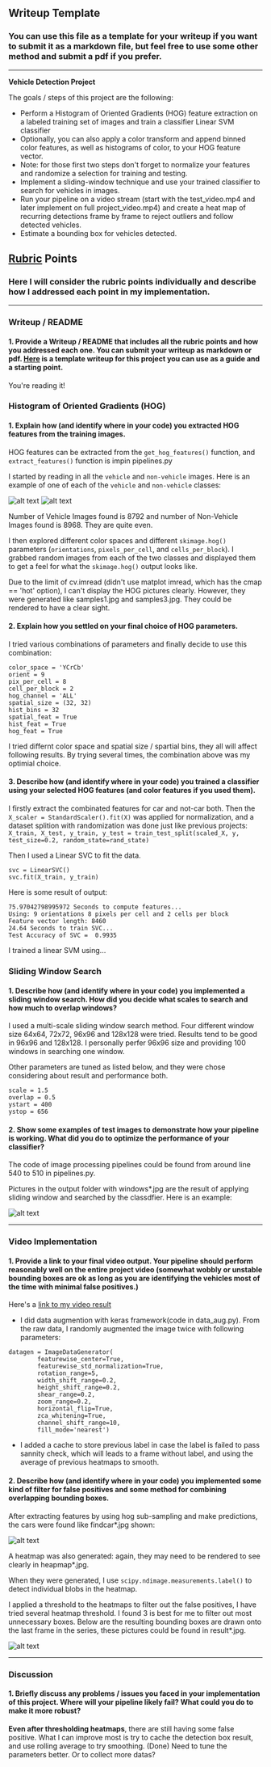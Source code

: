 ## Writeup Template
### You can use this file as a template for your writeup if you want to submit it as a markdown file, but feel free to use some other method and submit a pdf if you prefer.

---

**Vehicle Detection Project**

The goals / steps of this project are the following:

* Perform a Histogram of Oriented Gradients (HOG) feature extraction on a labeled training set of images and train a classifier Linear SVM classifier
* Optionally, you can also apply a color transform and append binned color features, as well as histograms of color, to your HOG feature vector. 
* Note: for those first two steps don't forget to normalize your features and randomize a selection for training and testing.
* Implement a sliding-window technique and use your trained classifier to search for vehicles in images.
* Run your pipeline on a video stream (start with the test_video.mp4 and later implement on full project_video.mp4) and create a heat map of recurring detections frame by frame to reject outliers and follow detected vehicles.
* Estimate a bounding box for vehicles detected.

[//]: # (Image References)
[image1]: ./output_images/samples0.jpg
[image2]: ./output_images/samples2.jpg
[image3]: ./output_images/windows0.jpg
[image4]: ./output_images/windows3.jpg
[image5]: ./output_images/findcar3.jpg
[image6]: ./output_images/window2.jpg
[image7]: ./output_images/window3.jpg
[image8]: ./output_images/result3.jpg


[video1]: ./project_video.mp4

## [Rubric](https://review.udacity.com/#!/rubrics/513/view) Points
### Here I will consider the rubric points individually and describe how I addressed each point in my implementation.  

---
### Writeup / README

#### 1. Provide a Writeup / README that includes all the rubric points and how you addressed each one.  You can submit your writeup as markdown or pdf.  [Here](https://github.com/udacity/CarND-Vehicle-Detection/blob/master/writeup_template.md) is a template writeup for this project you can use as a guide and a starting point.  

You're reading it!

### Histogram of Oriented Gradients (HOG)

#### 1. Explain how (and identify where in your code) you extracted HOG features from the training images.

HOG features can be extracted from the `get_hog_features()` function,
and `extract_features()` function is impin pipelines.py

I started by reading in all the `vehicle` and `non-vehicle` images.  Here is an example of one of each of the `vehicle` and `non-vehicle` classes:

![alt text][image1]
![alt text][image2]

Number of Vehicle Images found is 8792 and number of Non-Vehicle Images found is 8968. They are quite even.

I then explored different color spaces and different `skimage.hog()` parameters (`orientations`, `pixels_per_cell`, and `cells_per_block`).  I grabbed random images from each of the two classes and displayed them to get a feel for what the `skimage.hog()` output looks like.


Due to the limit of cv.imread (didn't use matplot imread, which has the cmap == 'hot' option), I can't display the HOG pictures clearly. However, they were generated like samples1.jpg and samples3.jpg. They could be rendered to have a clear sight.



#### 2. Explain how you settled on your final choice of HOG parameters.

I tried various combinations of parameters and finally decide to use this combination:
```
color_space = 'YCrCb'
orient = 9 
pix_per_cell = 8
cell_per_block = 2
hog_channel = 'ALL'
spatial_size = (32, 32)
hist_bins = 32
spatial_feat = True
hist_feat = True
hog_feat = True
```
I tried differnt color space and spatial size / spartial bins, they all will affect following results. By trying several times, the combination above was my optimial choice. 

#### 3. Describe how (and identify where in your code) you trained a classifier using your selected HOG features (and color features if you used them).


I firstly extract the combinated features for car and not-car both. Then the `X_scaler = StandardScaler().fit(X)` was applied for normalization, and a dataset splition with randomization was done just like previous projects: 
`X_train, X_test, y_train, y_test = train_test_split(scaled_X, y, test_size=0.2, random_state=rand_state)`

Then I used a Linear SVC to fit the data. 

```
svc = LinearSVC()
svc.fit(X_train, y_train)
```

Here is some result of output:
```
75.97042798995972 Seconds to compute features...
Using: 9 orientations 8 pixels per cell and 2 cells per block
Feature vector length: 8460
24.64 Seconds to train SVC...
Test Accuracy of SVC =  0.9935
```

I trained a linear SVM using...

### Sliding Window Search

#### 1. Describe how (and identify where in your code) you implemented a sliding window search.  How did you decide what scales to search and how much to overlap windows?

I used a multi-scale sliding window search method. Four different window size 64x64, 72x72, 96x96 and 128x128 were tried. Results tend to be good in 96x96 and 128x128. I personally perfer 96x96 size and providing 100 windows in searching one window. 

Other parameters are tuned as listed below, and they were chose considering about result and performance both. 
```
scale = 1.5
overlap = 0.5
ystart = 400
ystop = 656
```

#### 2. Show some examples of test images to demonstrate how your pipeline is working.  What did you do to optimize the performance of your classifier?

The code of image processing pipelines could be found from around line 540 to 510 in pipelines.py.

Pictures in the output folder with windows*.jpg are the result of applying sliding window and searched by the classdfier. Here is an example:

![alt text][image4]


---

### Video Implementation

#### 1. Provide a link to your final video output.  Your pipeline should perform reasonably well on the entire project video (somewhat wobbly or unstable bounding boxes are ok as long as you are identifying the vehicles most of the time with minimal false positives.)
Here's a [link to my video result](./project_video_output.mp4)
- I did data augmention with keras framework(code in data_aug.py). From the raw data, I randomly augmented the image twice with following parameters:
```
datagen = ImageDataGenerator(
        featurewise_center=True,
        featurewise_std_normalization=True,
        rotation_range=5,
        width_shift_range=0.2,
        height_shift_range=0.2,
        shear_range=0.2,
        zoom_range=0.2,
        horizontal_flip=True,
        zca_whitening=True,
        channel_shift_range=10,
        fill_mode='nearest')
```

- I added a cache to store previous label in case 
the label is failed to pass sannity check, which will leads to a frame without label, and using the average of previous heatmaps to smooth.

#### 2. Describe how (and identify where in your code) you implemented some kind of filter for false positives and some method for combining overlapping bounding boxes.

After extracting features by using hog sub-sampling and make predictions, the cars were found like findcar*.jpg shown:

![alt text][image5]

A heatmap was also generated: again, they may need to be rendered to see clearly in heapmap*.jpg.

When they were generated, I use `scipy.ndimage.measurements.label()` to detect individual blobs in the heatmap.

I applied a threshold to the heatmaps to filter out the false positives, I have tried several heatmap threshold. I found 3 is best for me to filter out most unnecessary boxes.  Below are the resulting bounding boxes are drawn onto the last frame in the series, these pictures could be found in result*.jpg.

![alt text][image8]

---

### Discussion

#### 1. Briefly discuss any problems / issues you faced in your implementation of this project.  Where will your pipeline likely fail?  What could you do to make it more robust?

**Even after thresholding heatmaps**, there are still having some false positive. What I can improve most is try to cache the detection box result, and use rolling average to try smoothing. (Done)
Need to tune the parameters better. Or to collect more datas?